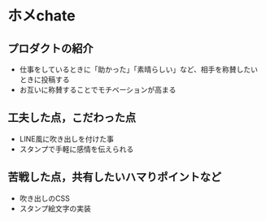 <!-- 例 -->

# ホメchate

## プロダクトの紹介

- 仕事をしているときに「助かった」「素晴らしい」など、相手を称賛したいときに投稿する
- お互いに称賛することでモチベーションが高まる

## 工夫した点，こだわった点

- LINE風に吹き出しを付けた事
- スタンプで手軽に感情を伝えられる

## 苦戦した点，共有したいハマりポイントなど

- 吹き出しのCSS
- スタンプ絵文字の実装